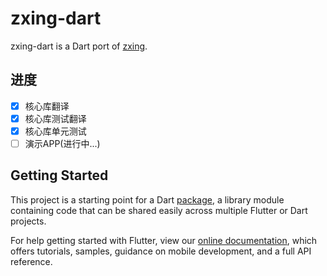 # zxing-dart

zxing-dart is a Dart port of [zxing](https://github.com/zxing/zxing).


## 进度

- [x] 核心库翻译
- [x] 核心库测试翻译
- [x] 核心库单元测试
- [ ] 演示APP(进行中...)

## Getting Started

This project is a starting point for a Dart
[package](https://flutter.dev/developing-packages/),
a library module containing code that can be shared easily across
multiple Flutter or Dart projects.

For help getting started with Flutter, view our 
[online documentation](https://flutter.dev/docs), which offers tutorials, 
samples, guidance on mobile development, and a full API reference.
